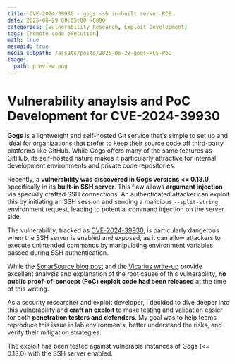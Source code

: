 ```yaml
---
title: CVE-2024-39930 - gogs ssh in-built server RCE
date: 2025-06-29 08:05:00 +0800
categories: [Vulnerability Research, Exploit Development]
tags: [remote code execution]
math: true
mermaid: true
media_subpath: /assets/posts/2025-06-29-gogs-RCE-PoC
image:
  path: preview.png
---
```


# Vulnerability anaylsis and PoC Development for CVE-2024-39930
**Gogs** is a lightweight and self-hosted Git service that's simple to set up and ideal for organizations that prefer to keep their source code off third-party platforms like GitHub. While Gogs offers many of the same features as GitHub, its self-hosted nature makes it particularly attractive for internal development environments and private code repositories.

Recently, a **vulnerability was discovered in Gogs versions <= 0.13.0**, specifically in its **built-in SSH server**. This flaw allows **argument injection** via specially crafted SSH connections. An authenticated attacker can exploit this by initiating an SSH session and sending a malicious `--split-string` environment request, leading to potential command injection on the server side.

The vulnerability, tracked as [CVE-2024-39930](https://github.com/advisories/GHSA-p69r-v3h4-rj4f), is particularly dangerous when the SSH server is enabled and exposed, as it can allow attackers to execute unintended commands by manipulating environment variables passed during SSH authentication.

While the [SonarSource blog post](https://www.sonarsource.com/blog/securing-developer-tools-unpatched-code-vulnerabilities-in-gogs-1) and the [Vicarius write-up](https://www.vicarius.io/vsociety/posts/argument-injection-in-gogs-ssh-server-cve-2024-39930) provide excellent analysis and explanation of the root cause of this vulnerability, **no public proof-of-concept (PoC) exploit code had been released** at the time of this writing.

As a security researcher and exploit developer, I decided to dive deeper into this vulnerability and **craft an exploit** to make testing and validation easier for both **penetration testers and defenders**. My goal was to help teams reproduce this issue in lab environments, better understand the risks, and verify their mitigation strategies.

The exploit has been tested against vulnerable instances of Gogs (<= 0.13.0) with the SSH server enabled.
